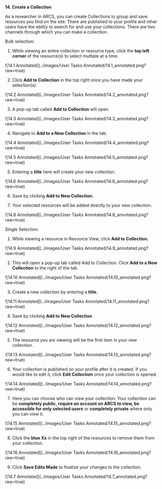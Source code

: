 **14. Create a Collection**

As a researcher in ARCS, you can create Collections to group and save resources you find on the site. There are published to your profile and other users have the ability to search for and use your collections. There are two channels through which you can make a collection.

Bulk selection:

1. While viewing an entire collection or resource type, click the **top left corner** of the resource(s) to select multiple at a time.

![14.1 Annotated](../images/User Tasks Annotated/14.1_annotated.png?raw=true)

2. Click **Add to Collection** in the top right once you have made your selection(s).

![14.2 Annotated](../images/User Tasks Annotated/14.2_annotated.png?raw=true)

3. A pop-up tab called **Add to Collection** will open.

![14.3 Annotated](../images/User Tasks Annotated/14.3_annotated.png?raw=true)

4. Navigate to **Add to a New Collection** in the tab.

![14.4 Annotated](../images/User Tasks Annotated/14.4_annotated.png?raw=true)

![14.5 Annotated](../images/User Tasks Annotated/14.5_annotated.png?raw=true)

5. Entering a **title** here will create your new collection.

![14.6 Annotated](../images/User Tasks Annotated/14.6_annotated.png?raw=true)

6. Save by clicking **Add to New Collection.**

7. Your selected resources will be added directly to your new collection.

![14.8 Annotated](../images/User Tasks Annotated/14.8_annotated.png?raw=true)

Single Selection:

1. While viewing a resource in Resource View, click **Add to Collection.**

![14.9 Annotated](../images/User Tasks Annotated/14.9_annotated.png?raw=true)

2. This will open a pop-up tab called Add to Collection. Click **Add to a New Collection** to the right of the tab.

![14.10 Annotated](../images/User Tasks Annotated/14.10_annotated.png?raw=true)

3. Create a new collection by entering a **title.**

![14.11 Annotated](../images/User Tasks Annotated/14.11_annotated.png?raw=true)

4. Save by clicking **Add to New Collection**

![14.12 Annotated](../images/User Tasks Annotated/14.12_annotated.png?raw=true)

5. The resource you are viewing will be the first item in your new collection.

![14.13 Annotated](../images/User Tasks Annotated/14.13_annotated.png?raw=true)

6. Your collection is published on your profile after it is created. If you would like to edit it, click **Edit Collection** once your collection is opened.

![14.14 Annotated](../images/User Tasks Annotated/14.14_annotated.png?raw=true)

7. Here you can choose who can view your collection. Your collection can be **completely public, require an account on ARCS to view, be accessible for only selected users** or **completely private** where only you can view it.

![14.15 Annotated](../images/User Tasks Annotated/14.15_annotated.png?raw=true)

8. Click the **blue Xs** in the top right of the resources to remove them from your collection.

![14.16 Annotated](../images/User Tasks Annotated/14.16_annotated.png?raw=true)

9. Click **Save Edits Made** to finalize your changes to the collection.

![14.7 Annotated](../images/User Tasks Annotated/14.7_annotated.png?raw=true)
